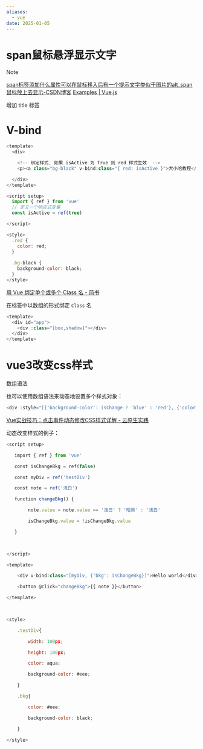 ```yaml
---
aliases:
  - vue
date: 2025-01-05
---
```


# span鼠标悬浮显示文字

> [!note]
> [span标签添加什么属性可以在鼠标移入后有一个提示文字类似于图片的alt_span鼠标放上去显示-CSDN博客](https://blog.csdn.net/qq_61950936/article/details/132140590)
> [Examples | Vue.js](https://cn.vuejs.org/examples/#attribute-bindings)

增加 title 标签

# V-bind

```js
<template>
  <div>

    <!-- 绑定样式, 如果 isActive 为 True 则 red 样式生效  -->
    <p><a class="bg-black" v-bind:class="{ red: isActive }">犬小哈教程</a></p>

  </div>
</template>

<script setup>
  import { ref } from 'vue'
  // 定义一个响应式变量
  const isActive = ref(true)

</script>

<style>
  .red {
    color: red;
  }
  
  .bg-black {
    background-color: black;
  }
</style>

```

[用 Vue 绑定单个或多个 Class 名 - 简书](https://www.jianshu.com/p/c9c841dafec1)


在标签中以数组的形式绑定 `Class` 名
```js
<template>
  <div id="app">
    <div :class="[box,shadow]"></div>
  </div>
</template>
```

# vue3改变css样式

数组语法

也可以使用数组语法来动态地设置多个样式对象：

```js
<div :style="[{'background-color': isChange ? 'blue' : 'red'}, {'color': isChange ? 'white' : 'black'}]">测试</div>
```
[Vue实战技巧：点击事件动态修改CSS样式详解 - 云原生实践](https://www.oryoy.com/news/vue-shi-zhan-ji-qiao-dian-ji-shi-jian-dong-tai-xiu-gai-css-yang-shi-xiang-jie.html)

动态改变样式的例子：

```js
<script setup>

   import { ref } from 'vue'

   const isChangeBkg = ref(false)

   const myDiv = ref('testDiv')

   const note = ref('浅白')

   function changeBkg() {

        note.value = note.value == '浅白' ? '暗黑' : '浅白'

        isChangeBkg.value = !isChangeBkg.value

   }

  

</script>

<template>

    <div v-bind:class="[myDiv, {'bkg': isChangeBkg}]">Hello world</div>

    <button @click="changeBkg">{{ note }}</button>

</template>

  

<style>

    .testDiv{

        width: 100px;

        height: 100px;

        color: aqua;

        background-color: #eee;

    }

    .bkg{

        color: #eee;

        background-color: black;

    }

</style>
```